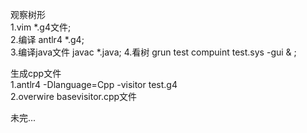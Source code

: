 观察树形  
1.vim *.g4文件;  
2.编译 antlr4 *.g4;  
3.编译java文件 javac *.java; 
4.看树 grun test compuint test.sys -gui & ;  
  
生成cpp文件  
1.antlr4 -Dlanguage=Cpp -visitor test.g4  
2.overwire basevisitor.cpp文件  

未完...  
